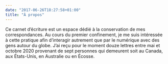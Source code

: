 ```yaml
---
date: "2017-06-26T18:27:58+01:00"
title: "À propos"
---
```


Ce carnet d’écriture est un espace dédié à la conservation de mes correspondances. Au cours du premier confinement, je me suis intéressée à cette pratique afin d’interagir autrement que par le numérique avec des gens autour du globe. J’ai reçu pour le moment douze lettres entre mai et octobre 2020 provenant de sept personnes qui demeurent soit au Canada, aux États-Unis, en Australie ou en Écosse. 
